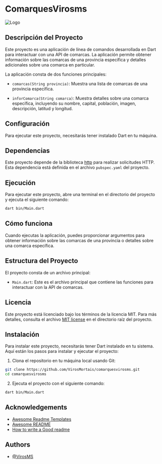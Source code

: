 # ComarquesVirosms

![Logo](https://github.com/VirosMs/PMM-DAM2/assets/94723454/91a3b40f-5de1-4527-8ddf-8c550ffedf22)


## Descripción del Proyecto

Este proyecto es una aplicación de línea de comandos desarrollada en Dart para interactuar con una API de comarcas. La aplicación permite obtener información sobre las comarcas de una provincia específica y detalles adicionales sobre una comarca en particular.

La aplicación consta de dos funciones principales:

- `comarcas(String provincia)`: Muestra una lista de comarcas de una provincia específica.

- `inforComarca(String comarca)`: Muestra detalles sobre una comarca específica, incluyendo su nombre, capital, población, imagen, descripción, latitud y longitud.

## Configuración

Para ejecutar este proyecto, necesitarás tener instalado Dart en tu máquina.

## Dependencias

Este proyecto depende de la biblioteca [http](https://pub.dev/packages/http) para realizar solicitudes HTTP. Esta dependencia está definida en el archivo `pubspec.yaml` del proyecto.

## Ejecución

Para ejecutar este proyecto, abre una terminal en el directorio del proyecto y ejecuta el siguiente comando:

```bash
dart bin/Main.dart
```

## Cómo funciona

Cuando ejecutas la aplicación, puedes proporcionar argumentos para obtener información sobre las comarcas de una provincia o detalles sobre una comarca específica.

## Estructura del Proyecto

El proyecto consta de un archivo principal:

- `Main.dart`: Este es el archivo principal que contiene las funciones para interactuar con la API de comarcas.


## Licencia

Este proyecto está licenciado bajo los términos de la licencia MIT. Para más detalles, consulta el archivo [MIT license](https://github.com/VirosMs/ComarquesVirosMs?tab=MIT-1-ov-file) en el directorio raíz del proyecto.

## Instalación

Para instalar este proyecto, necesitarás tener Dart instalado en tu sistema. Aquí están los pasos para instalar y ejecutar el proyecto:

1. Clona el repositorio en tu máquina local usando Git:

```bash
git clone https://github.com/VirosMortais/comarquesvirosms.git
cd comarquesvirosms
```

2. Ejecuta el proyecto con el siguiente comando:

```bash
dart bin/Main.dart
```

## Acknowledgements

- [Awesome Readme Templates](https://awesomeopensource.com/project/elangosundar/awesome-README-templates)
- [Awesome README](https://github.com/matiassingers/awesome-readme)
- [How to write a Good readme](https://bulldogjob.com/news/449-how-to-write-a-good-readme-for-your-github-project)

## Authors

- [@VirosMS](https://github.com/VirosMs)
